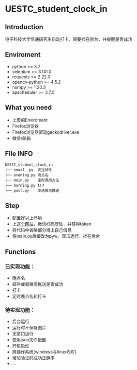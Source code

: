 # UESTC_student_clock_in

## Introduction

电子科技大学信通研究生自动打卡，需要挂在后台，并提醒是否成功


## Enviroment

- python >= 3.7
- selenium >= 3.141.0
- requests >= 2.22.0
- opencv-python >= 4.5.2
- numpy >= 1.20.3
- apscheduler >= 3.7.0


## What you need

- 上面的Enviroment
- Firefox浏览器
- Firefox浏览器驱动geckodriver.exe
- 微信/邮箱


## File INFO
```
UESTC_student_clock_in
├── email_.py  发送邮件
├── evening.py 晚点名
├── main.py    定时调用方法
├── morning.py 打卡
├── post.py    发送微信推送
```
## Step
- 配置好以上环境
- 上[这个网站](http://pushplus.hxtrip.com/)，微信扫码登陆，并获得token
- 将代码中省略部分填上自己信息
- 将main.py后缀改为pyw，双击运行，挂在后台

## Functions

### 已实现功能：
- 晚点名
- 邮件或者微信推送是否成功
- 打卡
- 定时晚点名和打卡



### 待实现功能：
- 后台运行
- 运行时不保存图片
- 无窗口运行
- 使用json文件配置
- 开机启动
- 跨操作系统(windows与linux均可)
- 增加验证码成功正确率
- ...

